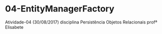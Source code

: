 # 04-EntityManagerFactory
Atividade-04 (30/08/2017) disciplina Persistência Objetos Relacionais profª Elisabete

